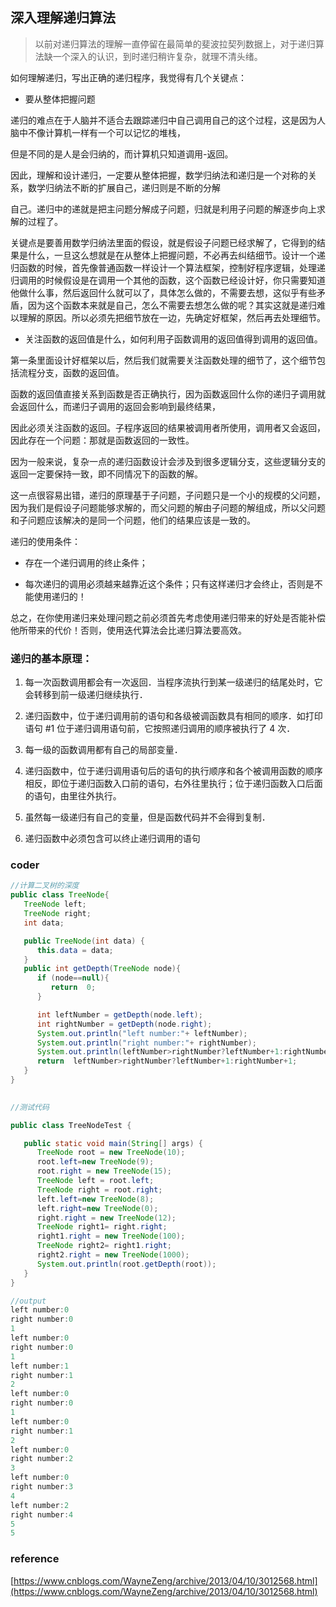 ## 深入理解递归算法

> 以前对递归算法的理解一直停留在最简单的斐波拉契列数据上，对于递归算法缺一个深入的认识，到时递归稍许复杂，就理不清头绪。

如何理解递归，写出正确的递归程序，我觉得有几个关键点：

* 要从整体把握问题

递归的难点在于人脑并不适合去跟踪递归中自己调用自己的这个过程，这是因为人脑中不像计算机一样有一个可以记忆的堆栈，

但是不同的是人是会归纳的，而计算机只知道调用-返回。

因此，理解和设计递归，一定要从整体把握，数学归纳法和递归是一个对称的关系，数学归纳法不断的扩展自己，递归则是不断的分解

自己。递归中的递就是把主问题分解成子问题，归就是利用子问题的解逐步向上求解的过程了。

关键点是要善用数学归纳法里面的假设，就是假设子问题已经求解了，它得到的结果是什么，一旦这么想就是在从整体上把握问题，不必再去纠结细节。设计一个递归函数的时候，首先像普通函数一样设计一个算法框架，控制好程序逻辑，处理递归调用的时候假设是在调用一个其他的函数，这个函数已经设计好，你只需要知道他做什么事，然后返回什么就可以了，具体怎么做的，不需要去想，这似乎有些矛盾，因为这个函数本来就是自己，怎么不需要去想怎么做的呢？其实这就是递归难以理解的原因。所以必须先把细节放在一边，先确定好框架，然后再去处理细节。

* 关注函数的返回值是什么，如何利用子函数调用的返回值得到调用的返回值。

第一条里面设计好框架以后，然后我们就需要关注函数处理的细节了，这个细节包括流程分支，函数的返回值。

函数的返回值直接关系到函数是否正确执行，因为函数返回什么你的递归子调用就会返回什么，而递归子调用的返回会影响到最终结果，

因此必须关注函数的返回。子程序返回的结果被调用者所使用，调用者又会返回，因此存在一个问题：那就是函数返回的一致性。

因为一般来说，复杂一点的递归函数设计会涉及到很多逻辑分支，这些逻辑分支的返回一定要保持一致，即不同情况下的函数的解。

这一点很容易出错，递归的原理基于子问题，子问题只是一个小的规模的父问题，因为我们是假设子问题能够求解的，而父问题的解由子问题的解组成，所以父问题和子问题应该解决的是同一个问题，他们的结果应该是一致的。

递归的使用条件：

* 存在一个递归调用的终止条件；

* 每次递归的调用必须越来越靠近这个条件；只有这样递归才会终止，否则是不能使用递归的！

总之，在你使用递归来处理问题之前必须首先考虑使用递归带来的好处是否能补偿他所带来的代价！否则，使用迭代算法会比递归算法要高效。

 

### 递归的基本原理：

1. 每一次函数调用都会有一次返回．当程序流执行到某一级递归的结尾处时，它会转移到前一级递归继续执行．

2. 递归函数中，位于递归调用前的语句和各级被调函数具有相同的顺序．如打印语句 #1 位于递归调用语句前，它按照递归调用的顺序被执行了 4 次．

3. 每一级的函数调用都有自己的局部变量．

4. 递归函数中，位于递归调用语句后的语句的执行顺序和各个被调用函数的顺序相反，即位于递归函数入口前的语句，右外往里执行；位于递归函数入口后面的语句，由里往外执行。

5. 虽然每一级递归有自己的变量，但是函数代码并不会得到复制．

6. 递归函数中必须包含可以终止递归调用的语句



### coder

```java
//计算二叉树的深度
public class TreeNode{
   TreeNode left;
   TreeNode right;
   int data;

   public TreeNode(int data) {
	  this.data = data;
   }
   public int getDepth(TreeNode node){
	  if (node==null){
		 return  0;
	  }

	  int leftNumber = getDepth(node.left);
	  int rightNumber = getDepth(node.right);
	  System.out.println("left number:"+ leftNumber);
	  System.out.println("right number:"+ rightNumber);
	  System.out.println(leftNumber>rightNumber?leftNumber+1:rightNumber+1);
	  return  leftNumber>rightNumber?leftNumber+1:rightNumber+1;
   }
}
 
```

```java
//测试代码

public class TreeNodeTest {

   public static void main(String[] args) {
	  TreeNode root = new TreeNode(10);
	  root.left=new TreeNode(9);
	  root.right = new TreeNode(15);
	  TreeNode left = root.left;
	  TreeNode right = root.right;
	  left.left=new TreeNode(8);
	  left.right=new TreeNode(0);
	  right.right = new TreeNode(12);
	  TreeNode right1= right.right;
	  right1.right = new TreeNode(100);
	  TreeNode right2= right1.right;
	  right2.right = new TreeNode(1000);
	  System.out.println(root.getDepth(root));
   }
}


```

```java
//output
left number:0
right number:0
1
left number:0
right number:0
1
left number:1
right number:1
2
left number:0
right number:0
1
left number:0
right number:1
2
left number:0
right number:2
3
left number:0
right number:3
4
left number:2
right number:4
5
5

```

### reference

[https://www.cnblogs.com/WayneZeng/archive/2013/04/10/3012568.html](https://www.cnblogs.com/WayneZeng/archive/2013/04/10/3012568.html)
